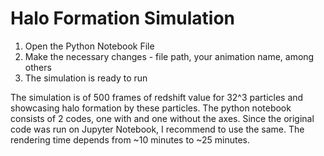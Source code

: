 # Halo Formation Simulation
1. Open the Python Notebook File
2. Make the necessary changes - file path, your animation name, among others
3. The simulation is ready to run

The simulation is of 500 frames of redshift value for 32^3 particles and showcasing halo formation by these particles. The python notebook consists of 2 codes, one with and one without the axes.
Since the original code was run on Jupyter Notebook, I recommend to use the same. The rendering time depends from ~10 minutes to ~25 minutes.
